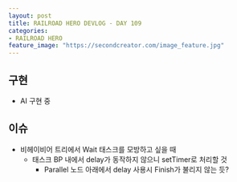 ```yaml
---
layout: post
title: RAILROAD HERO DEVLOG - DAY 109
categories:
- RAILROAD HERO
feature_image: "https://secondcreator.com/image_feature.jpg"
---
```


## 구현
- AI 구현 중

## 이슈
- 비헤이비어 트리에서 Wait 태스크를 모방하고 싶을 때
  - 태스크 BP 내에서 delay가 동작하지 않으니 setTimer로 처리할 것
    - Parallel 노드 아래에서 delay 사용시 Finish가 불리지 않는 듯?
